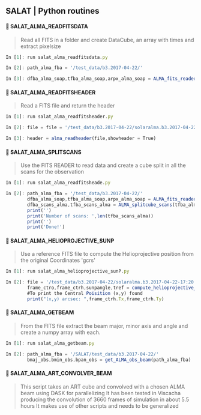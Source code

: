 ## SALAT | Python routines

#### :round_pushpin: SALAT_ALMA_READFITSDATA
> Read all FITS in a folder and create DataCube, an array with times and extract pixelsize
```JavaScript
In [1]: run salat_alma_readfitsdata.py

In [2]: path_alma_fba = '/test_data/b3.2017-04-22/'

In [3]: dfba_alma_soap,tfba_alma_soap,arpx_alma_soap = ALMA_fits_reader(path_alma_fba) 
````

#### :round_pushpin: SALAT_ALMA_READFITSHEADER
> Read a FITS file and return the header
```JavaScript
In [1]: run salat_alma_readfitsheader.py

In [2]: file = file = '/test_data/b3.2017-04-22/solaralma.b3.2017-04-22-17:54:44.s17.sw0123.sip.fba.level3.v011.image.pbcor.in_K.nof.fits'

In [3]: header = alma_readheader(file,showheader = True)
````

#### :round_pushpin: SALAT_ALMA_SPLITSCANS
> Use the FITS READER to read data and create a cube split in all the scans for the observation
```JavaScript
In [1]: run salat_alma_readfitsheade.py

In [2]: path_alma_fba = '/test_data/b3.2017-04-22/'
        dfba_alma_soap,tfba_alma_soap,arpx_alma_soap = ALMA_fits_reader(path_alma_fba,Shahin_format=False)
        dfba_scans_alma,tfba_scans_alma = ALMA_splitcube_scans(tfba_alma=tfba_alma_soap,dfba_alma=dfba_alma_soap)
        print('')
        print('Number of scans: ',len(tfba_scans_alma))
        print('')
        print('Done!')
````

#### :round_pushpin: SALAT_ALMA_HELIOPROJECTIVE_SUNP
> Use a reference FITS file to compute the Helioprojective position from the original Coordinates 'gcrs'
```JavaScript
In [1]: run salat_alma_helioprojective_sunP.py

In [2]: file = '/test_data/b3.2017-04-22/solaralma.b3.2017-04-22-17:20:13.s11.sw0123.sip.fba.level3.v011.image.pbcor.in_K.nof.fits'
    	frame_ctro,frame_ctrh,sunpangle,tref = compute_helioprojective_sunp(file)
    	#To print the Central Poisition (x,y) found
    	print("(x,y) arcsec: ",frame_ctrh.Tx,frame_ctrh.Ty)
````

#### :round_pushpin: SALAT_ALMA_GETBEAM
> From the FITS file extract the beam major, minor axis and angle and create a numpy array with each. 
```JavaScript
In [1]: run salat_alma_getbeam.py

In [2]: path_alma_fba = '/SALAT/test_data/b3.2017-04-22/'
		bmaj_obs,bmin_obs,bpan_obs = get_ALMA_obs_beam(path_alma_fba)
````

#### :round_pushpin: SALAT_ALMA_ART_CONVOLVER_BEAM
> This script takes an ART cube and convolved with a chosen ALMA beam using DASK for parallelizing
> It has been tested in Viscacha producing the convolution of 3660 frames of simulation in about 5.5 hours
> It makes use of other scripts and needs to be generalized
